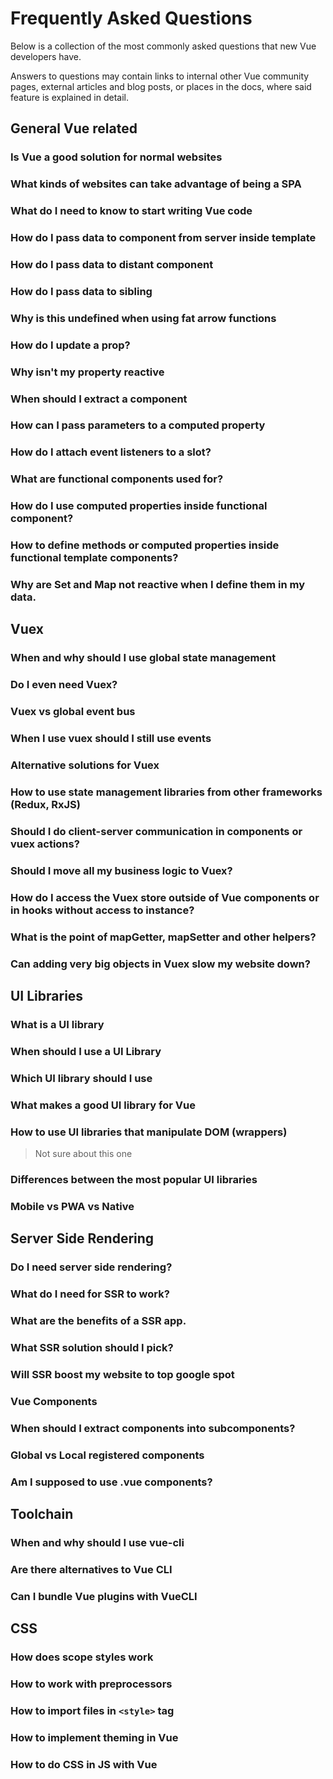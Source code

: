 # Frequently Asked Questions
Below is a collection of the most commonly asked questions that new Vue developers have.

Answers to questions may contain links to internal other Vue community pages, external articles and blog posts, or places in the docs, where said feature is explained in detail.

## General Vue related

### Is Vue a good solution for normal websites

### What kinds of websites can take advantage of being a SPA

### What do I need to know to start writing Vue code

### How do I pass data to component from server inside template

### How do I pass data to distant component

### How do I pass data to sibling

### Why is this undefined when using fat arrow functions

### How do I update a prop?

### Why isn't my property reactive

### When should I extract a component

### How can I pass parameters to a computed property

### How do I attach event listeners to a slot?

### What are functional components used for?

### How do I use computed properties inside functional component?

### How to define methods or computed properties inside functional template components?

### Why are Set and Map not reactive when I define them in my data.

## Vuex

### When and why should I use global state management

### Do I even need Vuex?

### Vuex vs global event bus

### When I use vuex should I still use events

### Alternative solutions for Vuex

### How to use state management libraries from other frameworks (Redux, RxJS)

### Should I do client-server communication in components or vuex actions?

### Should I move all my business logic to Vuex?

### How do I access the Vuex store outside of Vue components or in hooks without access to instance?

### What is the point of mapGetter, mapSetter and other helpers?

### Can adding very big objects in Vuex slow my website down?

## UI Libraries

### What is a UI library

### When should I use a UI Library

### Which UI library should I use

### What makes a good UI library for Vue

### How to use UI libraries that manipulate DOM (wrappers)
> Not sure about this one

### Differences between the most popular UI libraries

### Mobile vs PWA vs Native

## Server Side Rendering

### Do I need server side rendering?

### What do I need for SSR to work?

### What are the benefits of a SSR app.

### What SSR solution should I pick?

### Will SSR boost my website to top google spot

### Vue Components

### When should I extract components into subcomponents?

### Global vs Local registered components

### Am I supposed to use .vue components?

## Toolchain

### When and why should I use vue-cli

### Are there alternatives to Vue CLI

### Can I bundle Vue plugins with VueCLI

## CSS

### How does scope styles work
### How to work with preprocessors
### How to import files in `<style>` tag
### How to implement theming in Vue
### How to do CSS in JS with Vue
